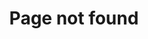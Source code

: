 ---
title: "Page not found"
permalink: /404error/
layout: single
excerpt: "Page not found"
sitemap: false
---